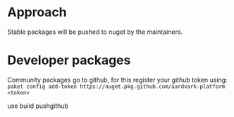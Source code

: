 # Approach

Stable packages will be pushed to nuget by the maintainers.

# Developer packages

Community packages go to github, for this register your github token using: 
`paket config add-token https://nuget.pkg.github.com/aardvark-platform   <token>`

use build pushgithub